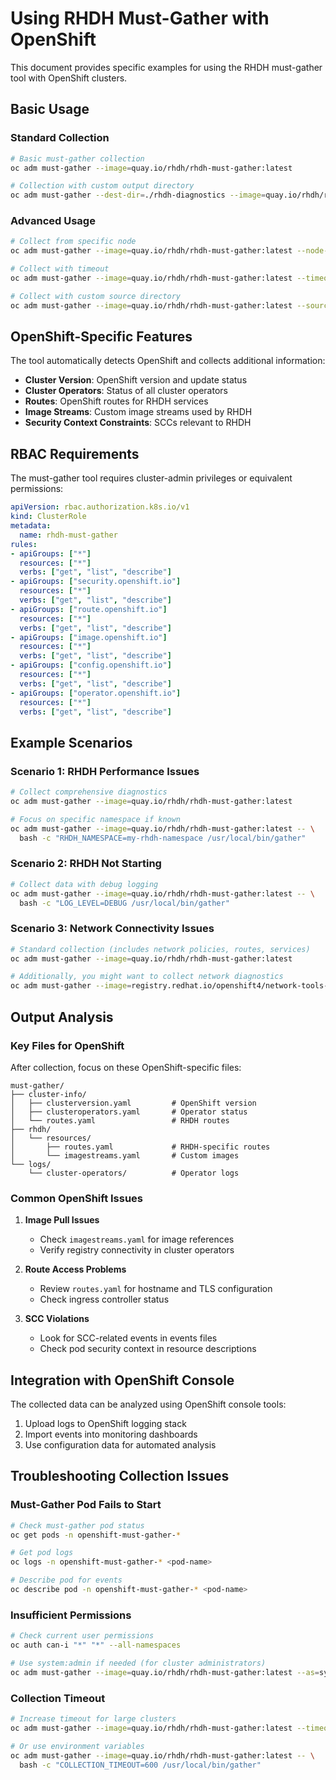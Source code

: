 # Using RHDH Must-Gather with OpenShift

This document provides specific examples for using the RHDH must-gather tool with OpenShift clusters.

## Basic Usage

### Standard Collection

```bash
# Basic must-gather collection
oc adm must-gather --image=quay.io/rhdh/rhdh-must-gather:latest

# Collection with custom output directory
oc adm must-gather --dest-dir=./rhdh-diagnostics --image=quay.io/rhdh/rhdh-must-gather:latest
```

### Advanced Usage

```bash
# Collect from specific node
oc adm must-gather --image=quay.io/rhdh/rhdh-must-gather:latest --node-name=worker-1

# Collect with timeout
oc adm must-gather --image=quay.io/rhdh/rhdh-must-gather:latest --timeout=10m

# Collect with custom source directory
oc adm must-gather --image=quay.io/rhdh/rhdh-must-gather:latest --source-dir=/tmp/rhdh-data
```

## OpenShift-Specific Features

The tool automatically detects OpenShift and collects additional information:

- **Cluster Version**: OpenShift version and update status
- **Cluster Operators**: Status of all cluster operators
- **Routes**: OpenShift routes for RHDH services
- **Image Streams**: Custom image streams used by RHDH
- **Security Context Constraints**: SCCs relevant to RHDH

## RBAC Requirements

The must-gather tool requires cluster-admin privileges or equivalent permissions:

```yaml
apiVersion: rbac.authorization.k8s.io/v1
kind: ClusterRole
metadata:
  name: rhdh-must-gather
rules:
- apiGroups: ["*"]
  resources: ["*"]
  verbs: ["get", "list", "describe"]
- apiGroups: ["security.openshift.io"]
  resources: ["*"]
  verbs: ["get", "list", "describe"]
- apiGroups: ["route.openshift.io"]
  resources: ["*"]
  verbs: ["get", "list", "describe"]
- apiGroups: ["image.openshift.io"]
  resources: ["*"]
  verbs: ["get", "list", "describe"]
- apiGroups: ["config.openshift.io"]
  resources: ["*"]
  verbs: ["get", "list", "describe"]
- apiGroups: ["operator.openshift.io"]
  resources: ["*"]
  verbs: ["get", "list", "describe"]
```

## Example Scenarios

### Scenario 1: RHDH Performance Issues

```bash
# Collect comprehensive diagnostics
oc adm must-gather --image=quay.io/rhdh/rhdh-must-gather:latest

# Focus on specific namespace if known
oc adm must-gather --image=quay.io/rhdh/rhdh-must-gather:latest -- \
  bash -c "RHDH_NAMESPACE=my-rhdh-namespace /usr/local/bin/gather"
```

### Scenario 2: RHDH Not Starting

```bash
# Collect data with debug logging
oc adm must-gather --image=quay.io/rhdh/rhdh-must-gather:latest -- \
  bash -c "LOG_LEVEL=DEBUG /usr/local/bin/gather"
```

### Scenario 3: Network Connectivity Issues

```bash
# Standard collection (includes network policies, routes, services)
oc adm must-gather --image=quay.io/rhdh/rhdh-must-gather:latest

# Additionally, you might want to collect network diagnostics
oc adm must-gather --image=registry.redhat.io/openshift4/network-tools-rhel8:latest
```

## Output Analysis

### Key Files for OpenShift

After collection, focus on these OpenShift-specific files:

```
must-gather/
├── cluster-info/
│   ├── clusterversion.yaml         # OpenShift version
│   ├── clusteroperators.yaml       # Operator status
│   └── routes.yaml                 # RHDH routes
├── rhdh/
│   └── resources/
│       ├── routes.yaml             # RHDH-specific routes
│       └── imagestreams.yaml       # Custom images
└── logs/
    └── cluster-operators/          # Operator logs
```

### Common OpenShift Issues

1. **Image Pull Issues**
   - Check `imagestreams.yaml` for image references
   - Verify registry connectivity in cluster operators

2. **Route Access Problems**
   - Review `routes.yaml` for hostname and TLS configuration
   - Check ingress controller status

3. **SCC Violations**
   - Look for SCC-related events in events files
   - Check pod security context in resource descriptions

## Integration with OpenShift Console

The collected data can be analyzed using OpenShift console tools:

1. Upload logs to OpenShift logging stack
2. Import events into monitoring dashboards
3. Use configuration data for automated analysis

## Troubleshooting Collection Issues

### Must-Gather Pod Fails to Start

```bash
# Check must-gather pod status
oc get pods -n openshift-must-gather-*

# Get pod logs
oc logs -n openshift-must-gather-* <pod-name>

# Describe pod for events
oc describe pod -n openshift-must-gather-* <pod-name>
```

### Insufficient Permissions

```bash
# Check current user permissions
oc auth can-i "*" "*" --all-namespaces

# Use system:admin if needed (for cluster administrators)
oc adm must-gather --image=quay.io/rhdh/rhdh-must-gather:latest --as=system:admin
```

### Collection Timeout

```bash
# Increase timeout for large clusters
oc adm must-gather --image=quay.io/rhdh/rhdh-must-gather:latest --timeout=20m

# Or use environment variables
oc adm must-gather --image=quay.io/rhdh/rhdh-must-gather:latest -- \
  bash -c "COLLECTION_TIMEOUT=600 /usr/local/bin/gather"
```